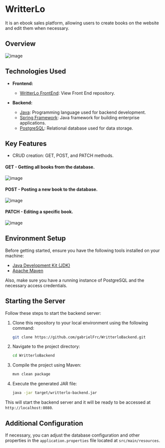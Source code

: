 # WritterLo

It is an ebook sales platform, allowing users to create books on the website and edit them when necessary.

## Overview

![image](https://github.com/gabrielFrc/MyWritter/assets/70562629/efb4f0a3-4f82-4924-949e-8cceb67a5ea8)

## Technologies Used

- **Frontend:**
  - [WritterLo FrontEnd](https://github.com/gabrielFrc/MyWritter/): View Front End repository.

- **Backend:**
  - [Java](https://www.java.com/): Programming language used for backend development.
  - [Spring Framework](https://spring.io/): Java framework for building enterprise applications.
  - [PostgreSQL](https://www.postgresql.org/): Relational database used for data storage.

## Key Features

- CRUD creation: GET, POST, and PATCH methods.

#### GET - Getting all books from the database.
![image](https://github.com/gabrielFrc/MyWritter/assets/70562629/e066739f-9264-47ae-be96-b875acb76195)
#### POST - Posting a new book to the database.
![image](https://github.com/gabrielFrc/WritterloBackend/assets/70562629/969e964c-e3b2-4f8d-a537-eb64524b1c73)
#### PATCH - Editing a specific book.
![image](https://github.com/gabrielFrc/WritterloBackend/assets/70562629/f2b1b491-e189-40ee-9d72-d22b77d2bb2d)

## Environment Setup

Before getting started, ensure you have the following tools installed on your machine:

- [Java Development Kit (JDK)](https://www.oracle.com/java/technologies/javase-jdk11-downloads.html)
- [Apache Maven](https://maven.apache.org/)

Also, make sure you have a running instance of PostgreSQL and the necessary access credentials.

## Starting the Server

Follow these steps to start the backend server:

1. Clone this repository to your local environment using the following command:

    ```bash
    git clone https://github.com/gabrielFrc/WritterloBackend.git
    ```

2. Navigate to the project directory:

    ```bash
    cd WritterloBackend
    ```

3. Compile the project using Maven:

    ```bash
    mvn clean package
    ```

4. Execute the generated JAR file:

    ```bash
    java -jar target/writterlo-backend.jar
    ```

This will start the backend server and it will be ready to be accessed at `http://localhost:8080`.

## Additional Configuration

If necessary, you can adjust the database configuration and other properties in the `application.properties` file located at `src/main/resources`.
